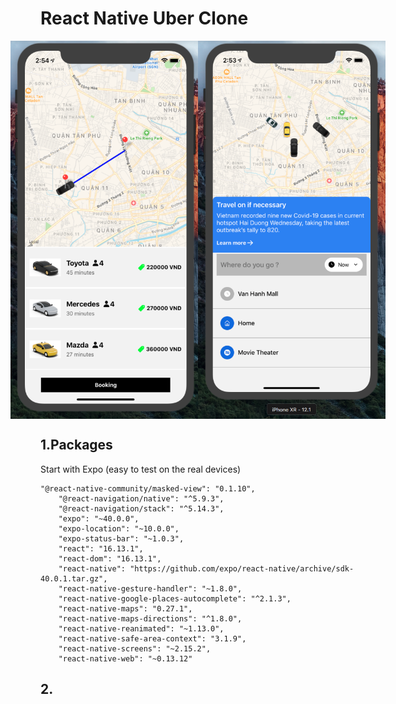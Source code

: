 # React Native Uber Clone

<div style='display:flex;flex-direction:row;justify-content:center'>
  <img src='src/assets/md/booking.png' style="width:300px" />
  <img src='src/assets/md/home.png' style="width:300px" />
</div>

## 1.Packages

Start with Expo (easy to test on the real devices)
```
"@react-native-community/masked-view": "0.1.10",
    "@react-navigation/native": "^5.9.3",
    "@react-navigation/stack": "^5.14.3",
    "expo": "~40.0.0",
    "expo-location": "~10.0.0",
    "expo-status-bar": "~1.0.3",
    "react": "16.13.1",
    "react-dom": "16.13.1",
    "react-native": "https://github.com/expo/react-native/archive/sdk-40.0.1.tar.gz",
    "react-native-gesture-handler": "~1.8.0",
    "react-native-google-places-autocomplete": "^2.1.3",
    "react-native-maps": "0.27.1",
    "react-native-maps-directions": "^1.8.0",
    "react-native-reanimated": "~1.13.0",
    "react-native-safe-area-context": "3.1.9",
    "react-native-screens": "~2.15.2",
    "react-native-web": "~0.13.12"
```

## 2.
